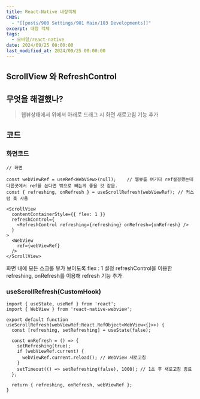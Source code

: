 ```yaml
---
title: React-Native 내장객체
CMDS:
  - "[[posts/900 Settings/901 Main/103 Developments]]"
excerpt: 내장 객체
tags:
  - 모바일/react-native
date: 2024/09/25 00:00:00
last_modified_at: 2024/09/25 00:00:00
---
```

## ScrollView 와 RefreshControl
## 무엇을 해결했나?
> 웹뷰상태에서 위에서 아래로 드래그 시 화면 새로고침 기능 추가

## 코드
### 화면코드
```tsx
// 화면

const webViewRef = useRef<WebView>(null);    // 웹뷰를 여기다 ref설정했는데 다른곳에서 ref를 쓴다면 밖으로 빼는게 좋을 것 같음.
const { refreshing, onRefresh } = useScrollRefresh(webViewRef); // 커스텀 훅 사용

<ScrollView
  contentContainerStyle={{ flex: 1 }}
  refreshControl={
    <RefreshControl refreshing={refreshing} onRefresh={onRefresh} />
  }
>
  <WebView
    ref={webViewRef}
  />
</ScrollView>

```

화면 내에 모든 스크롤 뷰가 보이도록 flex : 1 설정
refreshControl을 이용한 refreshing, onRefresh를 이용해 refresh 기능 추가

### useScrollRefresh(CustomHook)
```tsx
import { useState, useRef } from 'react';
import { WebView } from 'react-native-webview';

export default function useScrollRefresh(webViewRef:React.RefObject<WebView<{}>>) {
  const [refreshing, setRefreshing] = useState(false);

  const onRefresh = () => {
    setRefreshing(true);
    if (webViewRef.current) {
      webViewRef.current.reload(); // WebView 새로고침
    }
    setTimeout(() => setRefreshing(false), 1000); // 1초 후 새로고침 종료
  };

  return { refreshing, onRefresh, webViewRef };
}
```